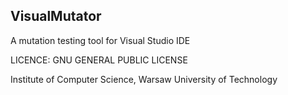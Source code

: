 VisualMutator
-----------------------------
A mutation testing tool for Visual Studio IDE

LICENCE:
GNU GENERAL PUBLIC LICENSE

Institute of Computer Science, Warsaw University of Technology
